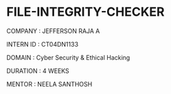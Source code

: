 # FILE-INTEGRITY-CHECKER

COMPANY : JEFFERSON RAJA A 

INTERN ID : CT04DN1133

DOMAIN : Cyber Security & Ethical Hacking 

DURATION : 4 WEEKS

MENTOR : NEELA SANTHOSH
